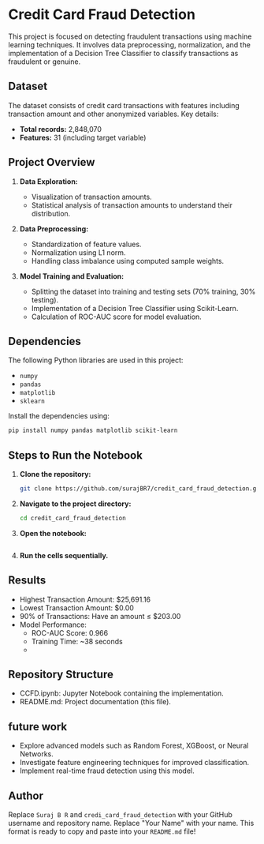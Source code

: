 # Credit Card Fraud Detection

This project is focused on detecting fraudulent transactions using machine learning techniques. It involves data preprocessing, normalization, and the implementation of a Decision Tree Classifier to classify transactions as fraudulent or genuine.

## Dataset

The dataset consists of credit card transactions with features including transaction amount and other anonymized variables. Key details:
- **Total records:** 2,848,070
- **Features:** 31 (including target variable)

## Project Overview

1. **Data Exploration:**
   - Visualization of transaction amounts.
   - Statistical analysis of transaction amounts to understand their distribution.

2. **Data Preprocessing:**
   - Standardization of feature values.
   - Normalization using L1 norm.
   - Handling class imbalance using computed sample weights.

3. **Model Training and Evaluation:**
   - Splitting the dataset into training and testing sets (70% training, 30% testing).
   - Implementation of a Decision Tree Classifier using Scikit-Learn.
   - Calculation of ROC-AUC score for model evaluation.

## Dependencies

The following Python libraries are used in this project:
- `numpy`
- `pandas`
- `matplotlib`
- `sklearn`

Install the dependencies using:
```bash
pip install numpy pandas matplotlib scikit-learn
```
## Steps to Run the Notebook

1. **Clone the repository:**
   ```bash
   git clone https://github.com/surajBR7/credit_card_fraud_detection.git
   ```
2. **Navigate to the project directory:**
   ```bash
   cd credit_card_fraud_detection
   ```
3. **Open the notebook:**
   ``` jupyter notebook CCFD.ipynb
   ```
4. **Run the cells sequentially.**


## Results
- Highest Transaction Amount: $25,691.16
- Lowest Transaction Amount: $0.00
- 90% of Transactions: Have an amount ≤ $203.00
- Model Performance:
  - ROC-AUC Score: 0.966
  - Training Time: ~38 seconds
  - 
## Repository Structure
- CCFD.ipynb: Jupyter Notebook containing the implementation.
- README.md: Project documentation (this file).

## future work
- Explore advanced models such as Random Forest, XGBoost, or Neural Networks.
- Investigate feature engineering techniques for improved classification.
- Implement real-time fraud detection using this model.

## Author

Replace `Suraj B R` and `credi_card_fraud_detection` with your GitHub username and repository name. Replace "Your Name" with your name. This format is ready to copy and paste into your `README.md` file!
